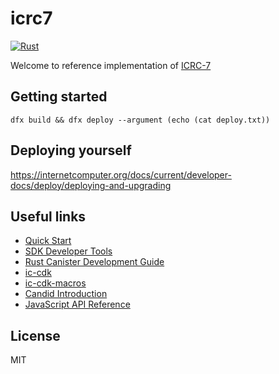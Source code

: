 #  icrc7

[![Rust](https://github.com/holykol/icrc7/actions/workflows/build.yml/badge.svg)](https://github.com/holykol/icrc7/actions/workflows/build.yml)

Welcome to reference implementation of [ICRC-7](https://github.com/dfinity/ICRC/blob/main/ICRCs/ICRC-7/ICRC-7.md)

## Getting started
```
dfx build && dfx deploy --argument (echo (cat deploy.txt))
```

## Deploying yourself
https://internetcomputer.org/docs/current/developer-docs/deploy/deploying-and-upgrading

## Useful links

- [Quick Start](https://smartcontracts.org/docs/quickstart/quickstart-intro.html)
- [SDK Developer Tools](https://smartcontracts.org/docs/developers-guide/sdk-guide.html)
- [Rust Canister Development Guide](https://smartcontracts.org/docs/rust-guide/rust-intro.html)
- [ic-cdk](https://docs.rs/ic-cdk)
- [ic-cdk-macros](https://docs.rs/ic-cdk-macros)
- [Candid Introduction](https://smartcontracts.org/docs/candid-guide/candid-intro.html)
- [JavaScript API Reference](https://erxue-5aaaa-aaaab-qaagq-cai.raw.ic0.app)


## License
MIT